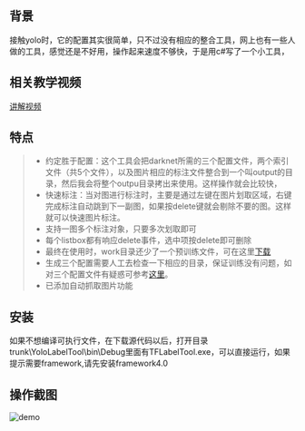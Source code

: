 ## 背景
接触yolo时，它的配置其实很简单，只不过没有相应的整合工具，网上也有一些人做的工具，感觉还是不好用，操作起来速度不够快，于是用c#写了一个小工具，

## 相关教学视频
 [讲解视频](https://edu.csdn.net/course/detail/7620)
## 特点
> * 约定胜于配置：这个工具会把darknet所需的三个配置文件，两个索引文件（共5个文件），以及图片相应的标注文件整合到一个叫output的目录，然后我会将整个outpu目录拷出来使用。这样操作就会比较快，
> * 快速标注：当对图进行标注时，主要是通过左键在图片划取区域，右键完成标注自动跳到下一副图，如果按delete键就会剔除不要的图。这样就可以快速图片标注。
> * 支持一图多个标注对象，只要多次划取即可
> * 每个listbox都有响应delete事件，选中项按delete即可删除
> * 最终在使用时，work目录还少了一个预训练文件，可在这里[下载](https://pjreddie.com/media/files/darknet19_448.conv.23)
> * 生成三个配置需要人工去检查一下相应的目录，保证训练没有问题，如对三个配置文件有疑惑可参考[这里](https://github.com/sanfooh/yolo_truck)。
> * 已添加自动抓取图片功能

## 安装
如果不想编译可执行文件，在下载源代码以后，打开目录trunk\YoloLabelTool\bin\Debug里面有TFLabelTool.exe，可以直接运行，如果提示需要framework,请先安装framework4.0

## 操作截图
![demo](https://github.com/sanfooh/quick_yolo2_label_tool/blob/master/demo.gif)
